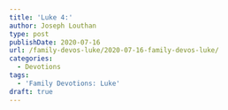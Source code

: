 ```yaml
---
title: 'Luke 4:'
author: Joseph Louthan
type: post
publishDate: 2020-07-16
url: /family-devos-luke/2020-07-16-family-devos-luke/
categories:
  - Devotions
tags:
  - 'Family Devotions: Luke'
draft: true
---
```


